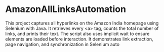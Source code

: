 # AmazonAllLinksAutomation
This project captures all hyperlinks on the Amazon India homepage using Selenium with Java. It retrieves every &lt;a> tag, counts the total number of links, and prints their text. The script also uses implicit wait to ensure elements are loaded before interaction. It demonstrates link extraction, page navigation, and synchronization in Selenium auto
